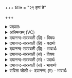 +++
title = "२९ इमां ते"

+++
<details><summary>पदपाठः</summary>

इ॒माम्। ते॒। धिय॑म्। प्र। भ॒रे॒। म॒हः। म॒हीम्। अ॒स्य। स्तो॒त्रे। धि॒षणा॑। यत्। ते॒। आ॒न॒जे। तम्। उ॒त्स॒व इत्यु॑त्ऽस॒वे। च॒। प्र॒स॒व इति॑ प्रऽस॒वे। च॒। सा॒स॒हिम्। स॒स॒हिमिति॑ सस॒हिम्। इन्द्र॑म्। दे॒वासः॑। शव॑सा। अ॒म॒द॒न्। अनु॑। २९।
</details>

<details><summary>अधिमन्त्रम् (VC)</summary>

- इन्द्रो देवता
- कुत्स ऋषिः
- जगती
- निषादः
</details>

<details><summary>दयानन्द-सरस्वती (हि) - विषयः</summary>

फिर उसी विषय को अगले मन्त्र में कहा है ॥
</details>

<details><summary>दयानन्द-सरस्वती (हि) - पदार्थः</summary>

पदार्थान्वयभाषाः -  हे सभाध्यक्ष ! मैं (महीम्) सुन्दर पूज्य (इमाम्) इस (ते) आपकी (धियम्) बुद्धि वा कर्म को (प्र, भरे) धारण करता हूँ (स्तोत्रे) स्तुति होने में (अस्य) इस मेरी (धिषणा) बुद्धि (यत्) जिस (ते) आपको (आनजे) प्रकट करती है (तम्) उस (शवसा) बल के साथ (सासहिम्) शीघ्र सहनेवाले (इन्द्रम्) उत्तम बल के योग से शत्रुओं को विदीर्ण करनेहारे सभापति को (महः) महान् कार्य के (उत्सवे) करने योग्य आनन्द समय (च) और (प्रसवे) उत्पत्ति में (च) भी (देवासः) विद्वान् लोग (अनु, अमदन्) अनुकूलता से आनन्दित करें ॥२९ ॥
</details>

<details><summary>दयानन्द-सरस्वती (हि) - भावार्थः</summary>

भावार्थभाषाः -  जो राजादि मनुष्य विद्वानों से उत्तम बुद्धि वा वाणी को ग्रहण करते हैं, वे सत्य के अनुकूल हुए आप आनन्दित होके औरों को प्रसन्न करते हैं ॥२९ ॥
</details>

<details><summary>दयानन्द-सरस्वती (सं) - विषयः</summary>

पुनस्तमेव विषयमाह ॥
</details>

<details><summary>दयानन्द-सरस्वती (सं) - पदार्थः</summary>

पदार्थान्वयभाषाः -  हे इन्द्राहं महीमिमान्ते धियं प्रभरे स्तोत्रेऽस्य धिषणा यत्त आनजे तं शवसा सासहिमिन्द्रं मह उत्सवे च प्रसवे च देवासोऽन्वमदन् ॥२९ ॥
</details>

<details><summary>दयानन्द-सरस्वती (सं) - भावार्थः</summary>

भावार्थभाषाः -  ये राजादयो मनुष्या विद्वद्भ्य उत्तमां प्रज्ञां वाचं गृह्णन्ति ते सत्यानुकूलाः सन्तः स्वयमानन्दिता भूत्वाऽन्यानानन्दयन्ति ॥२९ ॥
</details>

<details><summary>सविता जोशी ← दयानन्दः (म) - भावार्थः</summary>

भावार्थभाषाः -  जे राजे विद्वानांकडून उत्तम बुद्धी व वाणीचा स्वीकार करतात ते सत्यवादी बनतात व स्वतः आनंदित होऊन इतरांनाही प्रसन्न करतात.
</details>
